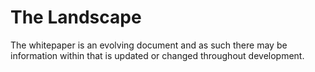 # The Landscape

The whitepaper is an evolving document and as such there may be information within that is updated or changed throughout development.
